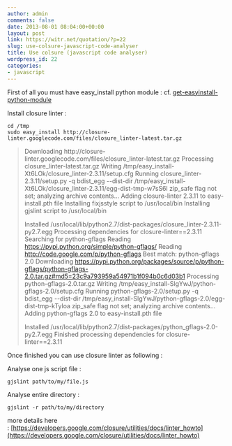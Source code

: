 ```yaml
---
author: admin
comments: false
date: 2013-08-01 08:04:00+00:00
layout: post
link: https://witr.net/quotation/?p=22
slug: use-colsure-javascript-code-analyser
title: Use colsure (javascript code analyser)
wordpress_id: 22
categories:
- javascript
---
```




First of all you must have easy_install python module : cf. [get-easyinstall-python-module](http://quote.witr.net/?p=23)

Install closure linter :

    
    cd /tmp
    sudo easy_install http://closure-linter.googlecode.com/files/closure_linter-latest.tar.gz




<blockquote>Downloading http://closure-linter.googlecode.com/files/closure_linter-latest.tar.gz
Processing closure_linter-latest.tar.gz
Writing /tmp/easy_install-Xt6LOk/closure_linter-2.3.11/setup.cfg
Running closure_linter-2.3.11/setup.py -q bdist_egg --dist-dir /tmp/easy_install-Xt6LOk/closure_linter-2.3.11/egg-dist-tmp-w7sS6l
zip_safe flag not set; analyzing archive contents...
Adding closure-linter 2.3.11 to easy-install.pth file
Installing fixjsstyle script to /usr/local/bin
Installing gjslint script to /usr/local/bin

Installed /usr/local/lib/python2.7/dist-packages/closure_linter-2.3.11-py2.7.egg
Processing dependencies for closure-linter==2.3.11
Searching for python-gflags
Reading https://pypi.python.org/simple/python-gflags/
Reading http://code.google.com/p/python-gflags
Best match: python-gflags 2.0
Downloading https://pypi.python.org/packages/source/p/python-gflags/python-gflags-2.0.tar.gz#md5=23c9a793959a54971b1f094b0c6d03b1
Processing python-gflags-2.0.tar.gz
Writing /tmp/easy_install-SlgYwJ/python-gflags-2.0/setup.cfg
Running python-gflags-2.0/setup.py -q bdist_egg --dist-dir /tmp/easy_install-SlgYwJ/python-gflags-2.0/egg-dist-tmp-kTyloa
zip_safe flag not set; analyzing archive contents...
Adding python-gflags 2.0 to easy-install.pth file

Installed /usr/local/lib/python2.7/dist-packages/python_gflags-2.0-py2.7.egg
Finished processing dependencies for closure-linter==2.3.11
</blockquote>


Once finished you can use closure linter as following :

Analyse one js script file :

    
    gjslint path/to/my/file.js


Analyse entire directory :

    
    gjslint -r path/to/my/directory


more details here : [https://developers.google.com/closure/utilities/docs/linter_howto](https://developers.google.com/closure/utilities/docs/linter_howto)


